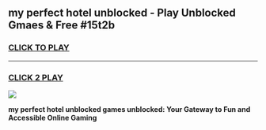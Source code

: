 
## my perfect hotel unblocked - Play Unblocked Gmaes & Free #15t2b
<h3>
<a href="https://news.freeplayer.one?title=my_perfect_hotel_unblocked&ref=24F">CLICK TO PLAY</a></h3>
<hr>

<h3>
<a href="https://news.freeplayer.one?title=my_perfect_hotel_unblocked&ref=24F">CLICK 2 PLAY</a>
  
</h3>

<a href="https://news.freeplayer.one?title=my_perfect_hotel_unblocked&ref=24F/"><img src="https://clearcache.store/games.png"></a>


**my perfect hotel unblocked games unblocked: Your Gateway to Fun and Accessible Online Gaming**
